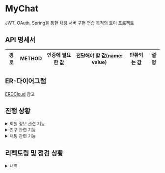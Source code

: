 # MyChat

JWT, OAuth, Spring을 통한 채팅 서버 구현 연습 목적의 토이 프로젝트

## API 명세서
|경로|METHOD|인증에 필요한 값|전달해야 할 값(name: value)|반환되는 값|설명|
|---|---|---|---|---|---|

## ER-다이어그램
[ERDCloud](https://www.erdcloud.com/d/wjeAJAgfieEpQtStm) 참고

## 진행 상황
<details>
  <summary>회원 정보 관련 기능</summary>
  <div markdown="1">
  
  - [x] Google OAuth를 이용한 회원가입/로그인
  - [x] 자체 회원가입/로그인
  - [ ] 구글 회원 일반 회원 통합
  - [x] 엑세스 토큰 재발급
  - [x] 로그아웃(리프레시 토큰 무효화)
  - [x] 회원 정보 수정
  - [x] 회원 삭제
</details>
<details>
  <summary>친구 관련 기능</summary>
  <div markdown="1">
  
  - [x] 친구 추가
  - [x] 친구 삭제
  - [x] 친구 조회(조건X)
  - [x] 친구 검색(조건O)
  - [x] 다른 사용자 검색(조건O)
  - [x] 보낸 친구 신청 조회
  - [x] 받은 친구 신청 조회
  - [x] 친구 신청 거절
  - [x] 유저 차단
  - [x] 유저 차단 해제
</details>
<details>
  <summary>채팅 관련 기능</summary>
  <div markdown="1">

  - [x] 채팅방 생성
  - [x] 채팅방 조회
  - [x] 채팅방 내 멤버 조회
  - [x] 채팅방 수정(채팅방 이름, 사진 변경은 본인에게만 반영됨)
  - [x] 채팅방 초대
  - [x] 채팅방 나가기
  - [x] 채팅 생성
  - [x] 채팅 조회(조건X)
  - [x] 채팅 검색(조건O)
  - [ ] 채팅 삭제(5분 안에 삭제시 완전 삭제, 이후엔 '삭제된 메시지입니다' 표시)
  - [ ] 채팅방 내 회원 조회
  - [ ] 상황에 따른 시스템 채팅 생성
</details>

## 리펙토링 및 점검 상황
<details>
  <summary>내역</summary>
  <div markdown="1">

  - [ ] 예외 처리
  - [ ] 예외 메시지 영어로 수정
  - [ ] 테스트 클래스 추가
  - [ ] 데이터 저장 방식 변경(단방향 2개 -> 양방향 1개)
  - [ ] DB 인덱싱
  - [ ] 로직 성능 최적화
  - [ ] 불필요한 import 제거
  - [ ] 로그 추가
  - [ ] 클래스 이름 형식 통일
  - [ ] SOLID 원칙을 준수했는지 검증
</details>
